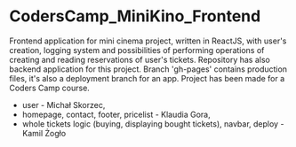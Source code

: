 # CodersCamp_MiniKino_Frontend

Frontend application for mini cinema project, written in ReactJS, with user's creation, logging system and possibilities of performing operations of creating and reading reservations of user's tickets. Repository has also backend application for this project. Branch 'gh-pages' contains production files, it's also a deployment branch for an app. Project has been made for a Coders Camp course.

- user - Michał Skorzec,
- homepage, contact, footer, pricelist - Klaudia Gora,
- whole tickets logic (buying, displaying bought tickets), navbar, deploy - Kamil Żogło
